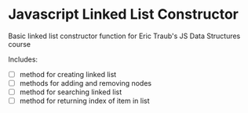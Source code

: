 # Javascript Linked List Constructor
Basic linked list constructor function for Eric Traub's JS Data Structures course

Includes:
- [ ] method for creating linked list
- [ ] methods for adding and removing nodes
- [ ] method for searching linked list
- [ ] method for returning index of item in list
